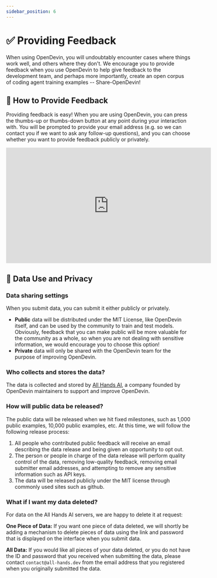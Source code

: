 ```yaml
---
sidebar_position: 6
---
```


# ✅ Providing Feedback

When using OpenDevin, you will undoubtably encounter cases where things work well, and others where they don't. We encourage you to provide feedback when you use OpenDevin to help give feedback to the development team, and perhaps more importantly, create an open corpus of coding agent training examples -- Share-OpenDevin!

## 📝 How to Provide Feedback

Providing feedback is easy! When you are using OpenDevin, you can press the thumbs-up or thumbs-down button at any point during your interaction with. You will be prompted to provide your email address (e.g. so we can contact you if we want to ask any follow-up questions), and you can choose whether you want to provide feedback publicly or privately.

<iframe width="560" height="315" src="https://www.youtube.com/embed/5rFx-StMVV0?si=svo7xzp6LhGK_GXr" title="YouTube video player" frameborder="0" allow="accelerometer; autoplay; clipboard-write; encrypted-media; gyroscope; picture-in-picture; web-share" referrerpolicy="strict-origin-when-cross-origin" allowfullscreen></iframe>

## 📜 Data Use and Privacy

### Data sharing settings

When you submit data, you can submit it either publicly or privately.

* **Public** data will be distributed under the MIT License, like OpenDevin itself, and can be used by the community to train and test models. Obviously, feedback that you can make public will be more valuable for the community as a whole, so when you are not dealing with sensitive information, we would encourage you to choose this option!
* **Private** data will only be shared with the OpenDevin team for the purpose of improving OpenDevin.

### Who collects and stores the data?

The data is collected and stored by [All Hands AI](https://all-hands.dev), a company founded by OpenDevin maintainers to support and improve OpenDevin.

### How will public data be released?

The public data will be released when we hit fixed milestones, such as 1,000 public examples, 10,000 public examples, etc.
At this time, we will follow the following release process:

1. All people who contributed public feedback will receive an email describing the data release and being given an opportunity to opt out.
2. The person or people in charge of the data release will perform quality control of the data, removing low-quality feedback, removing email submitter email addresses, and attempting to remove any sensitive information such as API keys.
3. The data will be released publicly under the MIT license through commonly used sites such as github.

### What if I want my data deleted?

For data on the All Hands AI servers, we are happy to delete it at request:

**One Piece of Data:** If you want one piece of data deleted, we will shortly be adding a mechanism to delete pieces of data using the link and password that is displayed on the interface when you submit data.

**All Data:** If you would like all pieces of your data deleted, or you do not have the ID and password that you received when submitting the data, please contact `contact@all-hands.dev` from the email address that you registered when you originally submitted the data.
